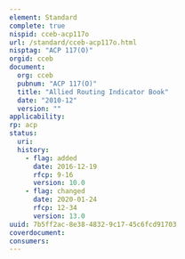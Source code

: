 ```yaml
---
element: Standard
complete: true
nispid: cceb-acp117o
url: /standard/cceb-acp117o.html
nisptag: "ACP 117(O)"
orgid: cceb
document:
  org: cceb
  pubnum: "ACP 117(O)"
  title: "Allied Routing Indicator Book"
  date: "2010-12"
  version: ""
applicability:
rp: acp
status:
  uri: 
  history: 
    - flag: added
      date: 2016-12-19
      rfcp: 9-16
      version: 10.0
    - flag: changed
      date: 2020-01-24
      rfcp: 12-34
      version: 13.0
uuid: 7b5ff2ac-8e38-4832-9c17-45c6fcd91703
coverdocument:
consumers:
---
```

